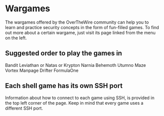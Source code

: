 # Wargames

The wargames offered by the OverTheWire community can help you to learn and practice security concepts in the form of fun-filled games.
To find out more about a certain wargame, just visit its page linked from the menu on the left.

## Suggested order to play the games in
Bandit
Leviathan or Natas or Krypton
Narnia
Behemoth
Utumno
Maze
Vortex
Manpage
Drifter
FormulaOne

## Each shell game has its own SSH port

Information about how to connect to each game using SSH, is provided in the top left corner of the page. Keep in mind that every game uses a different SSH port.
